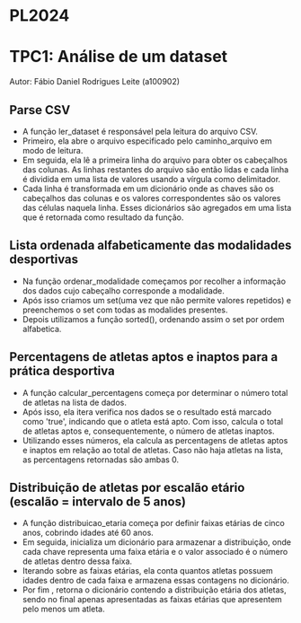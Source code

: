 # PL2024

# TPC1: Análise de um dataset

Autor: Fábio Daniel Rodrigues Leite (a100902)

## Parse CSV

- A função ler_dataset é responsável pela leitura do arquivo CSV.
- Primeiro, ela abre o arquivo especificado pelo caminho_arquivo em modo de leitura.
- Em seguida, ela lê a primeira linha do arquivo para obter os cabeçalhos das colunas. As linhas restantes do arquivo são então lidas e cada linha é dividida em uma lista de valores usando a vírgula como delimitador. 
- Cada linha é transformada em um dicionário onde as chaves são os cabeçalhos das colunas e os valores correspondentes são os valores das células naquela linha. Esses dicionários são agregados em uma lista que é retornada como resultado da função. 

## Lista ordenada alfabeticamente das modalidades desportivas

- Na função ordenar_modalidade começamos por recolher a informação dos dados cujo cabeçalho corresponde a modalidade.
- Após isso criamos um set(uma vez que não permite valores repetidos) e preenchemos o set com todas as modalides presentes.
- Depois utilizamos a função sorted(), ordenando assim o set por ordem alfabetica.

## Percentagens de atletas aptos e inaptos para a prática desportiva

- A função calcular_percentagens começa por determinar o número total de atletas na lista de dados. 
- Após isso, ela itera verifica nos dados se o resultado está marcado como 'true', indicando que o atleta está apto. Com isso, calcula o total de atletas aptos e, consequentemente, o número de atletas inaptos. 
- Utilizando esses números, ela calcula as percentagens de atletas aptos e inaptos em relação ao total de atletas. Caso não haja atletas na lista, as percentagens retornadas são ambas 0.

## Distribuição de atletas por escalão etário (escalão = intervalo de 5 anos)

- A função distribuicao_etaria começa por definir faixas etárias de cinco anos, cobrindo idades até 60 anos. 
- Em seguida, inicializa um dicionário para armazenar a distribuição, onde cada chave representa uma faixa etária e o valor associado é o número de atletas dentro dessa faixa. 
- Iterando sobre as faixas etárias, ela conta quantos atletas possuem idades dentro de cada faixa e armazena essas contagens no dicionário. 
- Por fim , retorna o dicionário contendo a distribuição etária dos atletas, sendo no final apenas apresentadas as faixas etárias que apresentem pelo menos um atleta.



